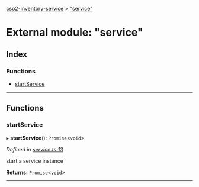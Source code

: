[cso2-inventory-service](../README.md) > ["service"](../modules/_service_.md)

# External module: "service"

## Index

### Functions

* [startService](_service_.md#startservice)

---

## Functions

<a id="startservice"></a>

###  startService

▸ **startService**(): `Promise`<`void`>

*Defined in [service.ts:13](https://github.com/Ochii/cso2-inventory-service/blob/a4be48c/src/service.ts#L13)*

start a service instance

**Returns:** `Promise`<`void`>

___

